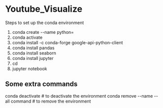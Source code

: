 # Youtube_Visualize

Steps to set up the conda environment

1. conda create --name <environment-name> python=<mention the python version>
2. conda activate <environment-name>
3. conda install -c conda-forge google-api-python-client
4. conda install pandas
5. conda install seaborn
6. conda install jupyter
7. cd <folder-name-to-open-jupyter>
8. jupyter notebook


## Some extra commands

conda deactivate # to deactivate the environment
conda remove --name <environment-name> --all command  # to remove the environment
